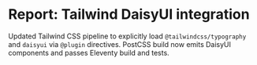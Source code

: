 # Report: Tailwind DaisyUI integration

Updated Tailwind CSS pipeline to explicitly load `@tailwindcss/typography` and `daisyui` via
`@plugin` directives. PostCSS build now emits DaisyUI components and passes Eleventy build and
tests.
